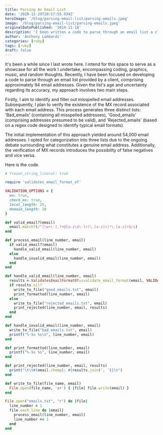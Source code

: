 ```yaml
---
title: Parsing An Email List
date: '2020-12-29T20:57:55.934Z'
heroImage: '/blog/parsing-email-list/parsing-emails.jpeg'
image: '/blog/parsing-email-list/parsing-emails.jpeg'
originalDatePublished: '2014-11-18'
description: 'I been written a code to parse through an email list a client gave me that has roughly 94 emails.'
author: 'Anthony Lombardi'
categories: [ruby]
tags: [ruby]
draft: false
---
```


It's been a while since I last wrote here. I intend for this space to serve as a showcase for all the work I undertake, encompassing coding, graphics, music, and random thoughts. Recently, I have been focused on developing a code to parse through an email list provided by a client, comprising approximately 94 email addresses. Given the list's age and uncertainty regarding its accuracy, my approach involves two main steps.

Firstly, I aim to identify and filter out misspelled email addresses. Subsequently, I plan to verify the existence of the MX record associated with each email address. This process generates three distinct lists: 'Bad_emails' (containing all misspelled addresses), 'Good_emails' (comprising addresses presumed to be valid), and 'Rejected_emails' (based on a regex code designed to identify typical email formats).

The initial implementation of this approach yielded around 54,000 email addresses. I opted for categorization into three lists due to the ongoing debate surrounding what constitutes a genuine email address. Additionally, the verification of MX records introduces the possibility of false negatives and vice versa.

Here is the code.

```ruby
# frozen_string_literal: true

require 'validates_email_format_of'

VALIDATION_OPTIONS = {
  on: true,
  check_mx: true,
  local_length: 25,
  domain_length: 10
}

def valid_email?(email)
  email.match?(/^[\w+\-].?+@[a-z\d\-]+(\.[a-z]+)*\.[a-z]+$/i)
end

def process_email(line_number, email)
  if valid_email?(email)
    handle_valid_email(line_number, email)
  else
    handle_invalid_email(line_number, email)
  end
end

def handle_valid_email(line_number, email)
  results = ValidatesEmailFormatOf::validate_email_format(email, VALIDATION_OPTIONS)
  if results.nil?
    write_to_file("good_emails.txt", email)
    print_formatted(line_number, email)
  else
    write_to_file("rejected_emails.txt", email)
    print_rejected(line_number, email, results)
  end
end

def handle_invalid_email(line_number, email)
  write_to_file("bad_emails.txt", email)
  printf("%-5s %s\n", line_number, email)
end

def print_formatted(line_number, email)
  printf("%-5s %s", line_number, email)
end

def print_rejected(line_number, email, results)
  print("\t\t#{email.chomp}: #{results.join(', ')}\n")
end

def write_to_file(file_name, email)
  File.open(file_name, 'a+') { |file| file.write(email) }
end

File.open("emails.txt", "r") do |file|
  line_number = 1
  file.each_line do |email|
    process_email(line_number, email)
    line_number += 1
  end
end
```
